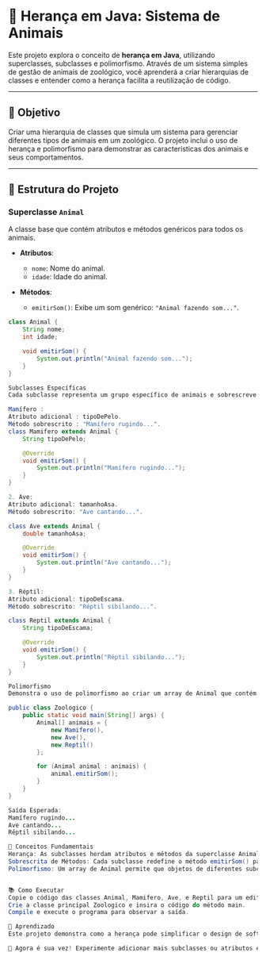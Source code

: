 # 🐾 Herança em Java: Sistema de Animais

Este projeto explora o conceito de **herança em Java**, utilizando superclasses, subclasses e polimorfismo. Através de um sistema simples de gestão de animais de zoológico, você aprenderá a criar hierarquias de classes e entender como a herança facilita a reutilização de código.

---

## 🎯 **Objetivo**

Criar uma hierarquia de classes que simula um sistema para gerenciar diferentes tipos de animais em um zoológico. O projeto inclui o uso de herança e polimorfismo para demonstrar as características dos animais e seus comportamentos.

---

## 📝 **Estrutura do Projeto**

### **Superclasse `Animal`**
A classe base que contém atributos e métodos genéricos para todos os animais.

- **Atributos**:
  - `nome`: Nome do animal.
  - `idade`: Idade do animal.

- **Métodos**:
  - `emitirSom()`: Exibe um som genérico: `"Animal fazendo som..."`.

```java
class Animal {
    String nome;
    int idade;

    void emitirSom() {
        System.out.println("Animal fazendo som...");
    }
}

Subclasses Específicas
Cada subclasse representa um grupo específico de animais e sobrescreve o método emitirSom()para refletir comportamentos únicos.

Mamífero :
Atributo adicional : tipoDePelo.
Método sobrescrito : "Mamífero rugindo...".
class Mamifero extends Animal {
    String tipoDePelo;

    @Override
    void emitirSom() {
        System.out.println("Mamífero rugindo...");
    }
}

2. Ave:
Atributo adicional: tamanhoAsa.
Método sobrescrito: "Ave cantando...".

class Ave extends Animal {
    double tamanhoAsa;

    @Override
    void emitirSom() {
        System.out.println("Ave cantando...");
    }
}

3. Réptil:
Atributo adicional: tipoDeEscama.
Método sobrescrito: "Réptil sibilando...".

class Reptil extends Animal {
    String tipoDeEscama;

    @Override
    void emitirSom() {
        System.out.println("Réptil sibilando...");
    }
}

Polimorfismo
Demonstra o uso de polimorfismo ao criar um array de Animal que contém instâncias de diferentes subclasses. O método emitirSom() é chamado para cada objeto, exibindo o comportamento específico de cada subclasse.

public class Zoologico {
    public static void main(String[] args) {
        Animal[] animais = {
            new Mamifero(),
            new Ave(),
            new Reptil()
        };

        for (Animal animal : animais) {
            animal.emitirSom();
        }
    }
}

Saída Esperada:
Mamífero rugindo...
Ave cantando...
Réptil sibilando...

🧱 Conceitos Fundamentais
Herança: As subclasses herdam atributos e métodos da superclasse Animal.
Sobrescrita de Métodos: Cada subclasse redefine o método emitirSom() para fornecer um comportamento específico.
Polimorfismo: Um array de Animal permite que objetos de diferentes subclasses sejam tratados de maneira uniforme.


📚 Como Executar
Copie o código das classes Animal, Mamifero, Ave, e Reptil para um editor ou IDE de sua preferência.
Crie a classe principal Zoologico e insira o código do método main.
Compile e execute o programa para observar a saída.

🌟 Aprendizado
Este projeto demonstra como a herança pode simplificar o design de software, incentivando a reutilização de código e facilitando a manutenção. Além disso, o uso de polimorfismo mostra como objetos podem ser manipulados de forma flexível em Java.

🎉 Agora é sua vez! Experimente adicionar mais subclasses ou atributos e veja como o sistema se adapta!
